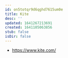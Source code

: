 ```yaml
---
id: on5totqr9d6qghd7615um0e
title: Kite
desc: ''
updated: 1641267213691
created: 1641105063856
stub: false
isDir: false
---
```



- <https://www.kite.com/>
